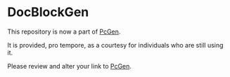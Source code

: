 
# DocBlockGen

This repository is now a part of [PcGen].

It is provided, pro tempore, as a courtesy for individuals who are still using it.

Please review and alter your link to [PcGen].

[PcGen]:https://github.com/iCalcreator/PcGen
